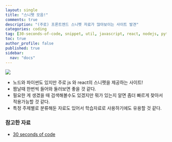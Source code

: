 ```yaml
---
layout: single
title: "스니펫 모음!"
comments: true
description: "(주로) 프론트엔드 스니펫 자료가 많아보이는 사이트 발견"
categories: coding
tag: [30-seconds-of-code, snippet, util, javascript, react, nodejs, python, git]
toc: true
author_profile: false
published: true
sidebar:
  nav: "docs"
---
```


[![](https://www.30secondsofcode.org/assets/30s-logo.png)](https://www.30secondsofcode.org/)

- 노드와 파이썬도 있지만 주로 js 와 react의 스니펫을 제공하는 사이트!
- 짬날때 한번씩 들어와 둘러보면 좋을 것 같다.
- 필요한 게 생겼을 때 검색해볼수도 있겠지만 뭐가 있는지 알면 좀더 빠르게 찾아서 적용가능할 것 같다.
- 특정 주제별로 분류해둔 자료도 있어서 학습자료로 사용하기에도 유용할 것 같다.

### 참고한 자료

- [30 seconds of code](https://www.30secondsofcode.org/)
